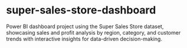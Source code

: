 # super-sales-store-dashboard
Power BI dashboard project using the Super Sales Store dataset, showcasing sales and profit analysis by region, category, and customer trends with interactive insights for data-driven decision-making.
